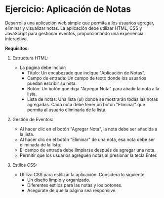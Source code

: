 # Ejercicio: Aplicación de Notas
Desarrolla una aplicación web simple que permita a los usuarios agregar, eliminar y visualizar notas. 
La aplicación debe utilizar HTML, CSS y JavaScript para gestionar eventos, proporcionando una experiencia interactiva.

**Requisitos:**

1. Estructura HTML:
   - La página debe incluir:
     - Título: Un encabezado que indique "Aplicación de Notas".
     - Campo de entrada: Un campo de texto donde los usuarios puedan escribir su nota.
     - Botón: Un botón que diga "Agregar Nota" para añadir la nota a la lista.
     - Lista de notas: Una lista (ul) donde se mostrarán todas las notas agregadas. Cada nota debe tener un botón "Eliminar" que permita al usuario eliminarla de la lista.

2. Gestión de Eventos:
   - Al hacer clic en el botón "Agregar Nota", la nota debe ser añadida a la lista.
   - Al hacer clic en el botón "Eliminar" de una nota, esa nota debe ser eliminada de la lista.
   - El campo de entrada debe limpiarse después de agregar una nota.
   - Permitir que los usuarios agreguen notas al presionar la tecla Enter.

3. Estilos CSS:
   - Utiliza CSS para estilizar la aplicación. Considera lo siguiente:
     - Un diseño limpio y organizado.
     - Diferentes estilos para las notas y los botones.
     - Asegúrate de que la página sea responsive.
